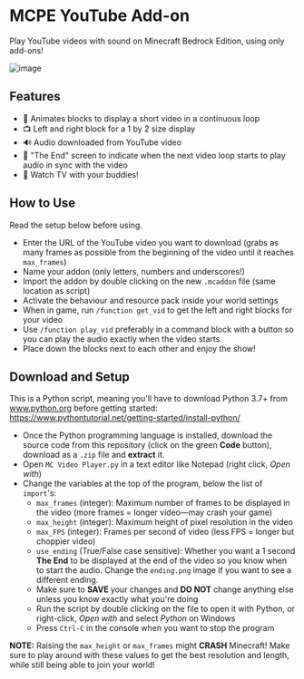 ﻿# MCPE YouTube Add-on

Play YouTube videos with sound on Minecraft Bedrock Edition, using only add-ons!

![image](https://user-images.githubusercontent.com/76597978/172966574-0303623b-393f-4a9f-8e8a-f26462e9997d.png)

## Features
- 🎥 Animates blocks to display a short video in a continuous loop
- 📺 Left and right block for a 1 by 2 size display
- 🔊 Audio downloaded from YouTube video
- 🎫 "The End" screen to indicate when the next video loop starts to play audio in sync with the video
- 🍿 Watch TV with your buddies!

## How to Use
Read the setup below before using.
- Enter the URL of the YouTube video you want to download (grabs as many frames as possible from the beginning of the video until it reaches `max_frames`)
- Name your addon (only letters, numbers and underscores!)
- Import the addon by double clicking on the new `.mcaddon` file (same location as script)
- Activate the behaviour and resource pack inside your world settings
- When in game, run `/function get_vid` to get the left and right blocks for your video
- Use `/function play_vid` preferably in a command block with a button so you can play the audio exactly when the video starts
- Place down the blocks next to each other and enjoy the show!

## Download and Setup

This is a Python script, meaning you'll have to download Python 3.7+ from www.python.org before getting started: https://www.pythontutorial.net/getting-started/install-python/
- Once the Python programming language is installed, download the source code from this repository (click on the green **Code** button), download as a `.zip` file and **extract** it.
- Open `MC Video Player.py` in a text editor like Notepad (right click, *Open with*)
- Change the variables at the top of the program, below the list of `import`'s:
  -  `max_frames` (integer): Maximum number of frames to be displayed in the video (more frames = longer video—may crash your game)
  -  `max_height` (integer): Maximum height of pixel resolution in the video
  -  `max_FPS` (integer): Frames per second of video (less FPS = longer but choppier video)
  -  `use_ending` (True/False case sensitive): Whether you want a 1 second **The End** to be displayed at the end of the video so you know when to start the audio. Change the `ending.png` image if you want to see a different ending.
  -  Make sure to **SAVE** your changes and **DO NOT** change anything else unless you know exactly what you're doing
  -  Run the script by double clicking on the file to open it with Python, or right-click, *Open with* and select *Python* on Windows
  -  Press `Ctrl-C` in the console when you want to stop the program

**NOTE:** Raising the `max_height` or `max_frames` might **CRASH** Minecraft! Make sure to play around with these values to get the best resolution and length, while still being able to join your world!
